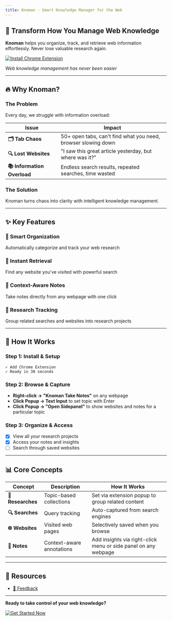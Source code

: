 ```yaml
---
title: Knoman - Smart Knowledge Manager for the Web
---
```


## 🚀 Transform How You Manage Web Knowledge

**Knoman** helps you organize, track, and retrieve web information effortlessly. Never lose valuable research again.

[![Install Chrome Extension](https://img.shields.io/badge/Install-Chrome_Extension-4285F4?style=for-the-badge&logo=google-chrome&logoColor=white)](https://chrome.google.com/webstore/detail/knoman/pkjiiacndminmhofjeggfkbheibkaeag)

*Web knowledge management has never been easier*


---

## 🔥 Why Knoman?

### The Problem

Every day, we struggle with information overload:

| Issue | Impact |
|-------|--------|
| **🗂️ Tab Chaos** | 50+ open tabs, can't find what you need, browser slowing down |
| **🔍 Lost Websites** | "I saw this great article yesterday, but where was it?" |
| **📚 Information Overload** | Endless search results, repeated searches, time wasted |

### The Solution

Knoman turns chaos into clarity with intelligent knowledge management.

---

## ✨ Key Features

### 📌 Smart Organization
Automatically categorize and track your web research

### 🔎 Instant Retrieval
Find any website you've visited with powerful search

### 📝 Context-Aware Notes
Take notes directly from any webpage with one click

### 🧠 Research Tracking
Group related searches and websites into research projects

---

## 🎯 How It Works

### Step 1: Install & Setup
```
✓ Add Chrome Extension
✓ Ready in 30 seconds
```

### Step 2: Browse & Capture
- **Right-click → "Knoman Take Notes"** on any webpage
- **Click Popup → Text Input** to set topic with Enter
- **Click Popup → "Open Sidepanel"** to show websites and notes for a particular topic 

### Step 3: Organize & Access
- [x] View all your research projects
- [x] Access your notes and insights
- [ ] Search through saved websites

---

## 📊 Core Concepts

| Concept | Description | How It Works |
|---------|-------------|--------------|
| **🔬 Researches** | Topic-based collections | Set via extension popup to group related content |
| **🔍 Searches** | Query tracking | Auto-captured from search engines |
| **🌐 Websites** | Visited web pages | Selectively saved when you browse |
| **📝 Notes** | Context-aware annotations | Add insights via right-click menu or side panel on any webpage |

---


## 📱 Resources

- [💬 Feedback](https://github.com/lorenzai/knoman.info/issues/new/choose)


---


**Ready to take control of your web knowledge?**

[![Get Started Now](https://img.shields.io/badge/Get_Started_Now-008080?style=for-the-badge)](https://chrome.google.com/webstore/detail/knoman/pkjiiacndminmhofjeggfkbheibkaeag)
